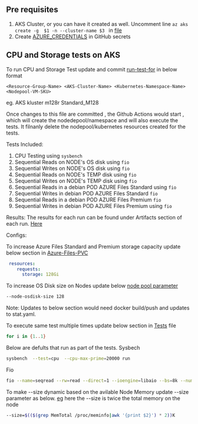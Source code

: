 
## Pre requisites 
1. AKS Cluster, or you can have it created as well. Uncomment line  ```az aks create -g  $1 -n --cluster-name $3 ``` in [file](/automation/stat/run-stat-test.sh)
2. Create [AZURE_CREDENTIALS](https://github.com/Azure/login#configure-deployment-credentials) in GitHub secrets

## CPU and Storage tests on AKS

To run CPU and Storage Test update and commit [run-test-for](/automation/stat/run-test-for.txt) in below format

```<Resource-Group-Name> <AKS-Cluster-Name> <Kubernetes-Namespace-Name> <Nodepool-VM-SKU>```

eg. AKS kluster m128r Standard_M128

Once changes to this file are committed , the Github Actions would start , which will create the nodedepool/namespace and will also execute the tests. It filnanly delete the nodepool/kubernetes resources created for the tests.

Tests Included:

1. CPU Testing using  ```sysbench```
2. Sequential Reads on NODE's OS disk using ```fio```
3. Sequential Writes on NODE's OS disk using  ```fio```
4. Sequential Reads on NODE's TEMP disk using  ```fio```
1. Sequential Writes on NODE's TEMP disk using  ```fio```
1. Sequential Reads in a debian POD AZURE Files Standard using ```fio```
1. Sequential Writes in debian POD AZURE Files Standard ```fio```
1. Sequential Reads in a debian POD AZURE Files Premium ```fio```
1. Sequential Writes in debian POD AZURE Files Premium using ```fio```

Results: 
The results for each run can be found under Artifacts section of each run. [Here](https://github.com/krishnaji/AKS-stats-gathering/actions)

Configs:

To increase Azure Files Standard and Premium storage capacity update below section in [Azure-Files-PVC](/automation/stat/azure-file-pvc.yaml)
```yml
 resources:
    requests:
      storage: 128Gi
```

To increase OS Disk size on Nodes update below [node pool parameter](/automation/stat/run-stat-test.sh)
```bash
--node-osdisk-size 128 
```

Note: Updates to below section would need docker build/push and updates  to stat.yaml.

To execute same test multiple times update below section in [Tests](/automation/stats/stat-run.sh) file
```bash
for i in {1..1}
```

Below are defults that run as part of the tests.
Sysbech
```bash 
sysbench  --test=cpu  --cpu-max-prime=20000 run
```
Fio
```bash
fio --name=seqread --rw=read --direct=1 --ioengine=libaio --bs=8k --numjobs=8 --size=1G --runtime=600  --group_reporting
```
To make --size dynamic based on the avilable Node Memory update --size parameter as below. [eg](https://github.com/krishnaji/AKS-stats-gathering/blob/6ac2e3a28ea3c4806140ccba4b73bb754e56eb04/automation/stat/stat-run.sh#L35) here the --size is twice the total memory on the node
```bash
--size=$(($(grep MemTotal /proc/meminfo|awk '{print $2}') * 2))K
```